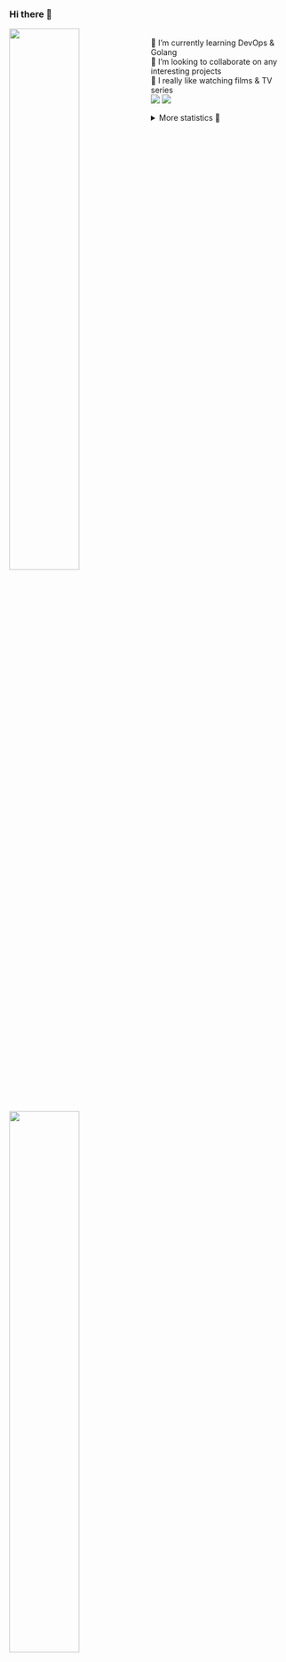 ### Hi there 👋


[<img align="left" width="50%" src="https://github-readme-stats.vercel.app/api?username=rufusnufus&hide=issues&show_icons=true&count_private=true&theme=transparent&title_color=FF6F40&text_color=FBF9F8&icon_color=F48242&hide_border=true&hide_title=true#gh-dark-mode-only">](https://metrics.lecoq.io/rufusnufus#gh-dark-mode-only)
[<img align="left" width="50%" src="https://github-readme-stats.vercel.app/api?username=rufusnufus&hide=issues&show_icons=true&count_private=true&theme=transparent&title_color=FF6533&text_color=4D4644&icon_color=FF8038&hide_border=true&hide_title=true#gh-light-mode-only">](https://metrics.lecoq.io/rufusnufus#gh-light-mode-only)

<p>
  <br>
  🌱 I’m currently learning DevOps & Golang</br>
  👯 I’m looking to collaborate on any interesting projects</br>
  🎥 I really like watching films & TV series</br>
  <a href="https://linkedin.com/in/rufusnufus"><img src="https://img.shields.io/badge/linkedin-0077B5.svg?style=for-the-badge&logo=linkedin&logoColor=white"/></a>
  <a href="https://t.me/rufusnufus"><img src="https://img.shields.io/badge/-telegram-black?style=for-the-badge&color=blue&logo=telegram"/></a>
</p>

<p text-align="left">
<details>
  <summary>More statistics 👀</summary><br/>

<!--START_SECTION:waka-->
![Code Time](http://img.shields.io/badge/Code%20Time-304%20hrs%2049%20mins-blue)

![Profile Views](http://img.shields.io/badge/Profile%20Views-1-blue)

**I'm an Early 🐤** 

```text
🌞 Morning                4845 commits        ██████░░░░░░░░░░░░░░░░░░░   22.85 % 
🌆 Daytime                11817 commits       ██████████████░░░░░░░░░░░   55.73 % 
🌃 Evening                3920 commits        █████░░░░░░░░░░░░░░░░░░░░   18.49 % 
🌙 Night                  622 commits         █░░░░░░░░░░░░░░░░░░░░░░░░   02.93 % 
```
📅 **I'm Most Productive on Wednesday** 

```text
Monday                   4208 commits        █████░░░░░░░░░░░░░░░░░░░░   19.85 % 
Tuesday                  3973 commits        █████░░░░░░░░░░░░░░░░░░░░   18.74 % 
Wednesday                4326 commits        █████░░░░░░░░░░░░░░░░░░░░   20.40 % 
Thursday                 3523 commits        ████░░░░░░░░░░░░░░░░░░░░░   16.61 % 
Friday                   3767 commits        ████░░░░░░░░░░░░░░░░░░░░░   17.77 % 
Saturday                 547 commits         █░░░░░░░░░░░░░░░░░░░░░░░░   02.58 % 
Sunday                   860 commits         █░░░░░░░░░░░░░░░░░░░░░░░░   04.06 % 
```


📊 **This Week I Spent My Time On** 

```text
💬 Programming Languages: 
Other                    11 hrs 20 mins      ████████████████████░░░░░   79.64 % 
YAML                     1 hr 35 mins        ███░░░░░░░░░░░░░░░░░░░░░░   11.23 % 
HCL                      1 hr 7 mins         ██░░░░░░░░░░░░░░░░░░░░░░░   07.91 % 
Bash                     7 mins              ░░░░░░░░░░░░░░░░░░░░░░░░░   00.90 % 
Terraform                2 mins              ░░░░░░░░░░░░░░░░░░░░░░░░░   00.29 % 

🔥 Editors: 
iTerm2                   11 hrs 20 mins      ████████████████████░░░░░   79.63 % 
VS Code                  2 hrs 54 mins       █████░░░░░░░░░░░░░░░░░░░░   20.37 % 
```

**I Mostly Code in Java** 

```text
Python                   21 repos            ███░░░░░░░░░░░░░░░░░░░░░░   12.43 % 
Smarty                   15 repos            ██░░░░░░░░░░░░░░░░░░░░░░░   08.88 % 
HCL                      6 repos             █░░░░░░░░░░░░░░░░░░░░░░░░   03.55 % 
HTML                     4 repos             █░░░░░░░░░░░░░░░░░░░░░░░░   02.37 % 
Mustache                 4 repos             █░░░░░░░░░░░░░░░░░░░░░░░░   02.37 % 
```




 Last Updated on 26/05/2023 01:01:48 UTC
<!--END_SECTION:waka-->

</details>
</p>

